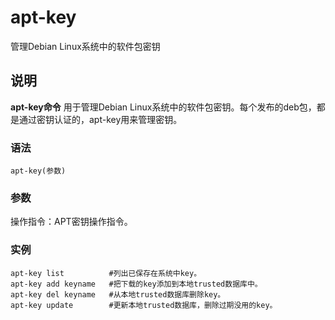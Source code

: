 apt-key
===

管理Debian Linux系统中的软件包密钥

## 说明

**apt-key命令** 用于管理Debian Linux系统中的软件包密钥。每个发布的deb包，都是通过密钥认证的，apt-key用来管理密钥。

### 语法  

```
apt-key(参数)
```

### 参数  

操作指令：APT密钥操作指令。

### 实例  

```
apt-key list          #列出已保存在系统中key。
apt-key add keyname   #把下载的key添加到本地trusted数据库中。
apt-key del keyname   #从本地trusted数据库删除key。
apt-key update        #更新本地trusted数据库，删除过期没用的key。
```


